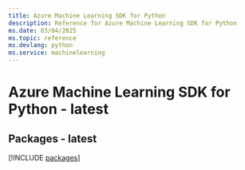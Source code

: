 ```yaml
---
title: Azure Machine Learning SDK for Python
description: Reference for Azure Machine Learning SDK for Python
ms.date: 03/04/2025
ms.topic: reference
ms.devlang: python
ms.service: machinelearning
---
```

# Azure Machine Learning SDK for Python - latest
## Packages - latest
[!INCLUDE [packages](machine-learning-index.md)]